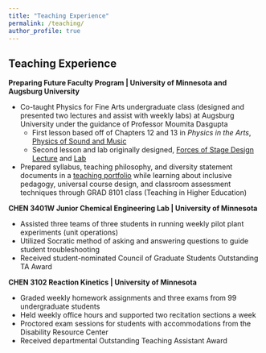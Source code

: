 ```yaml
---
title: "Teaching Experience"
permalink: /teaching/
author_profile: true
---
```


## Teaching Experience

**Preparing Future Faculty Program | University of Minnesota and Augsburg University** <br/>
*	Co-taught Physics for Fine Arts undergraduate class (designed and presented two lectures and assist with weekly labs) at Augsburg University under the guidance of Professor Moumita Dasgupta
    * First lesson based off of Chapters 12 and 13 in _Physics in the Arts_, [Physics of Sound and Music](PhysicsofSoundandMusic.pdf)
    * Second lesson and lab originally designed, [Forces of Stage Design Lecture](ForcesofStageDesign.pdf) and [Lab](StageDesignFBDandNormalForce.pdf) 
* Prepared syllabus, teaching philosophy, and diversity statement documents in a [teaching portfolio](Loh_TeachingPortfolio.pdf) while learning about inclusive pedagogy, universal course design, and classroom assessment techniques through GRAD 8101 class (Teaching in Higher Education)

**CHEN 3401W Junior Chemical Engineering Lab | University of Minnesota** <br/>
* Assisted three teams of three students in running weekly pilot plant experiments (unit operations)
* Utilized Socratic method of asking and answering questions to guide student troubleshooting 
* Received student-nominated Council of Graduate Students Outstanding TA Award

**CHEN 3102 Reaction Kinetics | University of Minnesota** <br/>
* Graded weekly homework assignments and three exams from 99 undergraduate students
* Held weekly office hours and supported two recitation sections a week
* Proctored exam sessions for students with accommodations from the Disability Resource Center
* Received departmental Outstanding Teaching Assistant Award
